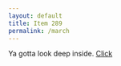 ```yaml
---
layout: default
title: Item 289
permalink: /march
---
```

Ya gotta look deep inside.
[Click](items/item289/2-11OpenMe.STEP)

